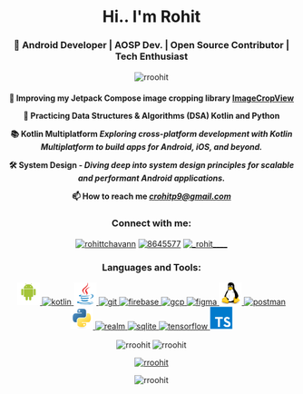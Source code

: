 <h1 align="center">Hi.. I'm Rohit</h1>
<h3 align="center">🚀 Android Developer | AOSP Dev. | Open Source Contributor | Tech Enthusiast</h3>

<p align="center"><img align="center" src="https://github-readme-stats.vercel.app/api?username=rroohit&show_icons=true&locale=en" alt="rroohit" /></p>

<h4 align="center"> 

🔭 Improving my Jetpack Compose image cropping library [ImageCropView](https://github.com/rroohit/ImageCropView)

🌱 Practicing Data Structures & Algorithms (DSA) **Kotlin and Python**

📚 Kotlin Multiplatform *Exploring cross-platform development with Kotlin Multiplatform to build apps for Android,
iOS, and beyond.*

🛠 System Design - *Diving deep into system design principles for scalable and performant Android applications.*

📫 How to reach me *crohitp9@gmail.com*

</h4>

<h3 align="center">Connect with me:</h3>
<p align="center">
<a href="https://linkedin.com/in/rohittchavann" target="blank"><img align="center" src="https://raw.githubusercontent.com/rahuldkjain/github-profile-readme-generator/master/src/images/icons/Social/linked-in-alt.svg" alt="rohittchavann" height="30" width="40" /></a>
<a href="https://stackoverflow.com/users/8645577" target="blank"><img align="center" src="https://raw.githubusercontent.com/rahuldkjain/github-profile-readme-generator/master/src/images/icons/Social/stack-overflow.svg" alt="8645577" height="30" width="40" /></a>
<a href="https://www.leetcode.com/_rohit____" target="blank"><img align="center" src="https://raw.githubusercontent.com/rahuldkjain/github-profile-readme-generator/master/src/images/icons/Social/leet-code.svg" alt="_rohit____" height="30" width="40" /></a>
</p>

<h3 align="center">Languages and Tools:</h3>
<p align="center"> 
	<a href="https://developer.android.com" target="_blank" rel="noreferrer"> 
		<img src="https://raw.githubusercontent.com/devicons/devicon/master/icons/android/android-original-wordmark.svg" alt="android" width="40" height="40"/> </a> <a href="https://www.figma.com/" target="_blank" rel="noreferrer">
		<img src="https://www.vectorlogo.zone/logos/kotlinlang/kotlinlang-icon.svg" alt="kotlin" width="40" height="40"/> </a> <a href="https://www.linux.org/" target="_blank" rel="noreferrer"> 
		<img src="https://raw.githubusercontent.com/devicons/devicon/master/icons/java/java-original.svg" alt="java" width="40" height="40"/> </a> <a href="https://kotlinlang.org" target="_blank" rel="noreferrer"> 
		<img src="https://www.vectorlogo.zone/logos/git-scm/git-scm-icon.svg" alt="git" width="40" height="40"/> </a> <a href="https://www.java.com" target="_blank" rel="noreferrer"> 
		<img src="https://www.vectorlogo.zone/logos/firebase/firebase-icon.svg" alt="firebase" width="40" height="40"/> </a> <a href="https://cloud.google.com" target="_blank" rel="noreferrer"> 
		<img src="https://www.vectorlogo.zone/logos/google_cloud/google_cloud-icon.svg" alt="gcp" width="40" height="40"/> </a> <a href="https://git-scm.com/" target="_blank" rel="noreferrer"> 
		<img src="https://www.vectorlogo.zone/logos/figma/figma-icon.svg" alt="figma" width="40" height="40"/> </a> <a href="https://firebase.google.com/" target="_blank" rel="noreferrer"> 
		<img src="https://raw.githubusercontent.com/devicons/devicon/master/icons/linux/linux-original.svg" alt="linux" width="40" height="40"/> </a> <a href="https://postman.com" target="_blank" rel="noreferrer"> 
		<img src="https://www.vectorlogo.zone/logos/getpostman/getpostman-icon.svg" alt="postman" width="40" height="40"/> </a> <a href="https://www.python.org" target="_blank" rel="noreferrer"> 
		<img src="https://raw.githubusercontent.com/devicons/devicon/master/icons/python/python-original.svg" alt="python" width="40" height="40"/> </a> <a href="https://realm.io/" target="_blank" rel="noreferrer"> 
		<img src="https://raw.githubusercontent.com/bestofjs/bestofjs-webui/8665e8c267a0215f3159df28b33c365198101df5/public/logos/realm.svg" alt="realm" width="40" height="40"/> </a> <a href="https://www.sqlite.org/" target="_blank" rel="noreferrer"> 
		<img src="https://www.vectorlogo.zone/logos/sqlite/sqlite-icon.svg" alt="sqlite" width="40" height="40"/> </a> <a href="https://www.tensorflow.org" target="_blank" rel="noreferrer"> 
		<img src="https://www.vectorlogo.zone/logos/tensorflow/tensorflow-icon.svg" alt="tensorflow" width="40" height="40"/> </a> <a href="https://www.typescriptlang.org/" target="_blank" rel="noreferrer"> 
		<img src="https://raw.githubusercontent.com/devicons/devicon/master/icons/typescript/typescript-original.svg" alt="typescript" width="40" height="40"/> 
	</a>
</p>


<p align="center">
<img align="center" src="https://github-readme-stats.vercel.app/api/top-langs?username=rroohit&show_icons=true&locale=en&layout=compact" alt="rroohit" />
<img align="center" src="https://github-readme-streak-stats.herokuapp.com/?user=rroohit&" alt="rroohit" />
</p>

<p align="center"> <a href="https://github.com/ryo-ma/github-profile-trophy"><img src="https://github-profile-trophy.vercel.app/?username=rroohit" alt="rroohit" /></a> </p>

<p align="center"> <img src="https://komarev.com/ghpvc/?username=rroohit&label=Profile%20views&color=0e75b6&style=flat" alt="rroohit" /></p>
